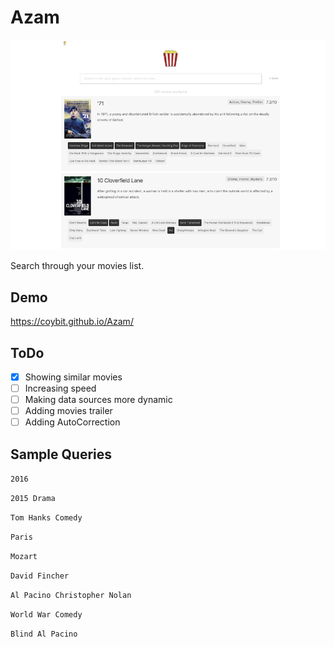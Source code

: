 # Azam
<div style="text-align=center">
  <img src="shots/01.png" width="700"/>
</div>

Search through your movies list.

## Demo
https://coybit.github.io/Azam/

## ToDo
- [X] Showing similar movies
- [ ] Increasing speed
- [ ] Making data sources more dynamic
- [ ] Adding movies trailer
- [ ] Adding AutoCorrection

## Sample Queries


`2016`

`2015 Drama`

`Tom Hanks Comedy`

`Paris`

`Mozart`

`David Fincher`

`Al Pacino Christopher Nolan`

`World War Comedy`

`Blind Al Pacino`
